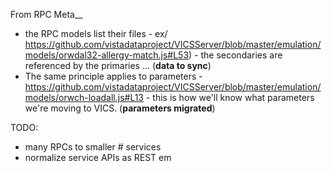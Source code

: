 
From RPC Meta__
  * the RPC models list their files - ex/ https://github.com/vistadataproject/VICSServer/blob/master/emulation/models/orwdal32-allergy-match.js#L53) - the secondaries are referenced by the primaries ... (__data to sync__)
  * The same principle applies to parameters - https://github.com/vistadataproject/VICSServer/blob/master/emulation/models/orwch-loadall.js#L13 - this is how we'll know what parameters we're moving to VICS. (__parameters migrated__)

TODO: 
  * many RPCs to smaller # services
  * normalize service APIs as REST em

